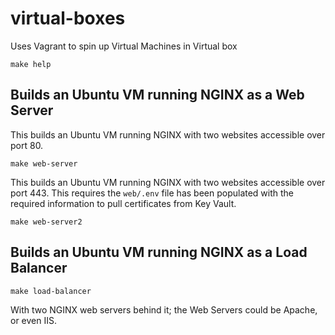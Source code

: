 # virtual-boxes
Uses Vagrant to spin up Virtual Machines in Virtual box

```shell
make help
```

## Builds an Ubuntu VM running NGINX as a Web Server

This builds an Ubuntu VM running NGINX with two websites accessible over port 80. 

```shell
make web-server
```

This builds an Ubuntu VM running NGINX with two websites accessible over port 443. This requires the `web/.env` file has been populated with the required information to pull certificates from Key Vault.

```shell
make web-server2
```

## Builds an Ubuntu VM running NGINX as a Load Balancer

```shell
make load-balancer
```

With two NGINX web servers behind it; the Web Servers could be Apache, or even IIS.

